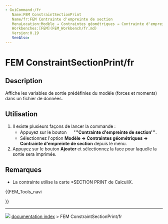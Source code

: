 ```yaml
---
- GuiCommand:/fr
   Name:FEM ConstraintSectionPrint
   Name/fr:FEM Contrainte d'empreinte de section
   MenuLocation:Modèle → Contraintes géométriques → Contrainte d'empreinte de section
   Workbenches:[FEM](FEM_Workbench/fr.md)
   Version:0.19
   SeeAlso:
---
```


# FEM ConstraintSectionPrint/fr

## Description

Affiche les variables de sortie prédéfinies du modèle (forces et moments) dans un fichier de données.



## Utilisation

1.  Il existe plusieurs façons de lancer la commande :
    -   Appuyez sur le bouton **<img src="images/FEM_ConstraintSectionPrint.svg" width=16px> '''Contrainte d'empreinte de section'''**.
    -   Sélectionnez l\'option **Modèle → Contraintes géométriques → <img src="images/FEM_ConstraintSectionPrint.svg" width=16px> Contrainte d'empreinte de section** depuis le menu.
2.  Appuyez sur le bouton **Ajouter** et sélectionnez la face pour laquelle la sortie sera imprimée.



## Remarques

-   La contrainte utilise la carte \*SECTION PRINT de CalculiX.





{{FEM_Tools_navi

}}



---
![](images/Right_arrow.png) [documentation index](../README.md) > FEM ConstraintSectionPrint/fr

